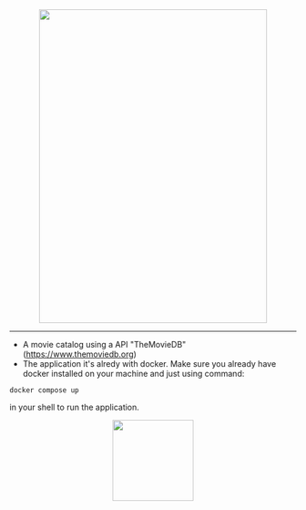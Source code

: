 <div align="center">
  <img src="https://uploaddeimagens.com.br/images/004/126/071/full/movie_catalog.png?1667932826" width="400" height="550">
</div>

---
- A movie catalog using a API "TheMovieDB" (https://www.themoviedb.org)
- The application it's alredy with docker. Make sure you already have docker installed on your machine and just using command:

```
docker compose up
```

in your shell to run the application.

<div align="center">
  <img src="https://media.giphy.com/media/lPoxtQlcX30doRbHTN/giphy.gif" width="142" height="142">
</div>
